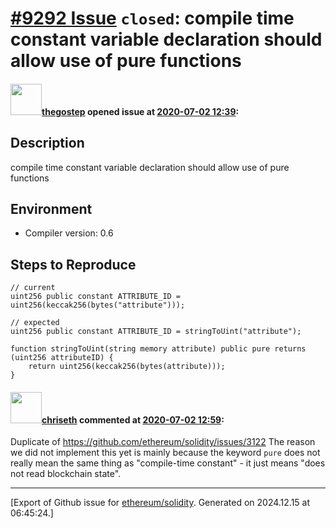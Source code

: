 # [\#9292 Issue](https://github.com/ethereum/solidity/issues/9292) `closed`: compile time constant variable declaration should allow use of pure functions

#### <img src="https://avatars.githubusercontent.com/u/15959632?u=c2f8e2cf7f1bdb50cf51fa93132523b556708ca8&v=4" width="50">[thegostep](https://github.com/thegostep) opened issue at [2020-07-02 12:39](https://github.com/ethereum/solidity/issues/9292):

## Description

compile time constant variable declaration should allow use of pure functions

## Environment

- Compiler version: 0.6

## Steps to Reproduce

```solidity
// current
uint256 public constant ATTRIBUTE_ID = uint256(keccak256(bytes("attribute")));

// expected
uint256 public constant ATTRIBUTE_ID = stringToUint("attribute");

function stringToUint(string memory attribute) public pure returns (uint256 attributeID) {
	return uint256(keccak256(bytes(attribute)));
}
```


#### <img src="https://avatars.githubusercontent.com/u/9073706?v=4" width="50">[chriseth](https://github.com/chriseth) commented at [2020-07-02 12:59](https://github.com/ethereum/solidity/issues/9292#issuecomment-652990963):

Duplicate of https://github.com/ethereum/solidity/issues/3122
The reason we did not implement this yet is mainly because the keyword `pure` does not really mean the same thing as "compile-time constant" - it just means "does not read blockchain state".


-------------------------------------------------------------------------------



[Export of Github issue for [ethereum/solidity](https://github.com/ethereum/solidity). Generated on 2024.12.15 at 06:45:24.]
